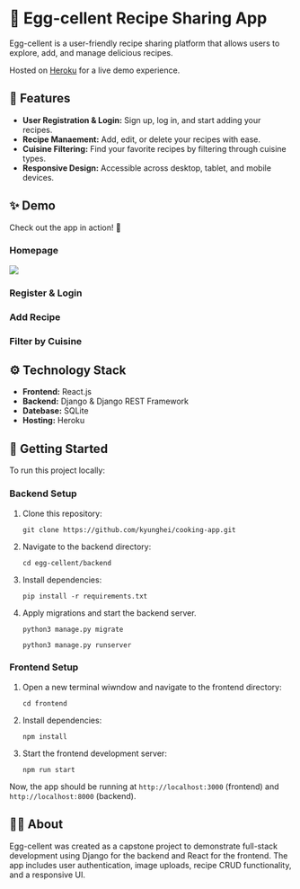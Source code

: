# 🍳 Egg-cellent Recipe Sharing App
Egg-cellent is a user-friendly recipe sharing platform that allows users to explore, add, and manage delicious recipes.

Hosted on [Heroku](https://cooking-app-demo-35a074f514f1.herokuapp.com/) for a live demo experience.

## 🚀 Features
- **User Registration & Login:** Sign up, log in, and start adding your recipes.
- **Recipe Manaement:** Add, edit, or delete your recipes with ease.
- **Cuisine Filtering:** Find your favorite recipes by filtering through cuisine types.
- **Responsive Design:** Accessible across desktop, tablet, and mobile devices.

## ✨ Demo
Check out the app in action! 🎥
### Homepage
![](https://github.com/kyunghei/cooking-app/eggcellent-homepage.png)
### Register & Login
### Add Recipe
### Filter by Cuisine

## ⚙️ Technology Stack
- **Frontend:** React.js
- **Backend:** Django & Django REST Framework
- **Datebase:** SQLite
- **Hosting:** Heroku

## 📁 Getting Started
To run this project locally:
### Backend Setup
1. Clone this repository:
   
   ```git clone https://github.com/kyunghei/cooking-app.git```
3. Navigate to the backend directory:
   
   ```cd egg-cellent/backend```
5. Install dependencies:
   
   ```pip install -r requirements.txt```
7. Apply migrations and start the backend server.
   
   ```
   python3 manage.py migrate
   
   python3 manage.py runserver
   ```
### Frontend Setup
1. Open a new terminal wiwndow and navigate to the frontend directory:

   ```cd frontend```
2. Install dependencies:

   ```npm install```
3. Start the frontend development server:
   
   ```npm run start```

Now, the app should be running at ```http://localhost:3000``` (frontend) and ```http://localhost:8000``` (backend).

## 🧑‍🍳 About
Egg-cellent was created as a capstone project to demonstrate full-stack development using Django for the backend and React for the frontend. The app includes user authentication, image uploads, recipe CRUD functionality, and a responsive UI.
